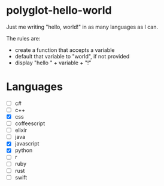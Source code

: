 # polyglot-hello-world
Just me writing "hello, world!" in as many languages as I can.

The rules are:
  - create a function that accepts a variable
  - default that variable to "world", if not provided
  - display "hello " + variable + "!"

# Languages

- [ ] c#
- [ ] c++
- [x] css
- [ ] coffeescript
- [ ] elixir
- [ ] java
- [x] javascript
- [x] python
- [ ] r
- [ ] ruby
- [ ] rust
- [ ] swift
